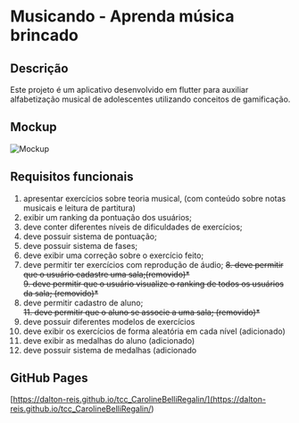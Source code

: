 # Musicando - Aprenda música brincado

## Descrição

Este projeto é um aplicativo desenvolvido em flutter para auxiliar alfabetização musical de adolescentes utilizando conceitos de gamificação.

## Mockup

![Mockup](https://github.com/cregalin/tcc/blob/dda40f5165604f7d660c058629ef05134e9945c1/utils/mockup.svg)

## Requisitos funcionais

1. apresentar exercícios sobre teoria musical, (com conteúdo sobre notas musicais e leitura de partitura)
2. exibir um ranking da pontuação dos usuários;
3. deve conter diferentes níveis de dificuldades de exercícios;
4. deve possuir sistema de pontuação;
5. deve possuir sistema de fases;
6. deve exibir uma correção sobre o exercício feito;
7. deve permitir ter exercícios com reprodução de áudio;
~~8. deve permitir que o usuário cadastre uma sala;(removido)*~~  
~~9. deve permitir que o usuário visualize o ranking de todos os usuários da sala; (removido)*~~  
10. deve permitir cadastro de aluno;  
~~11. deve permitir que o aluno se associe a uma sala; (removido)*~~
12. deve possuir diferentes modelos de exercícios
13. deve exibir os exercícios de forma aleatória em cada nível (adicionado)
14. deve exibir as medalhas do aluno (adicionado)
15. deve possuir sistema de medalhas (adicionado

## GitHub Pages

[https://dalton-reis.github.io/tcc_CarolineBelliRegalin/](<https://dalton-reis.github.io/tcc_CarolineBelliRegalin/>)  
